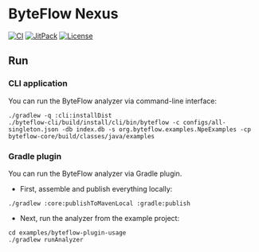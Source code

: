 # ByteFlow Nexus

[![CI](https://github.com/UnitTestBot/byteflow/actions/workflows/ci.yml/badge.svg)](https://github.com/UnitTestBot/byteflow/actions/workflows/ci.yml)
[![JitPack](https://jitpack.io/v/UnitTestBot/byteflow.svg)](https://jitpack.io/p/UnitTestBot/byteflow)
[![License](https://img.shields.io/github/license/UnitTestBot/byteflow)](LICENSE)

## Run

### CLI application

You can run the ByteFlow analyzer via command-line interface:

```shell
./gradlew -q :cli:installDist
./byteflow-cli/build/install/cli/bin/byteflow -c configs/all-singleton.json -db index.db -s org.byteflow.examples.NpeExamples -cp byteflow-core/build/classes/java/examples
```

### Gradle plugin

You can run the ByteFlow analyzer via Gradle plugin.

- First, assemble and publish everything locally:

```shell
./gradlew :core:publishToMavenLocal :gradle:publish
```

- Next, run the analyzer from the example project:

```shell
cd examples/byteflow-plugin-usage
./gradlew runAnalyzer
```

